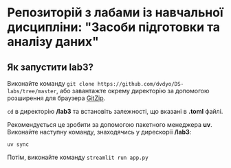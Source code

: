 # Репозиторій з лабами із навчальної дисципліни: "Засоби підготовки та аналізу даних"
## Як запустити lab3?

Виконайте команду `git clone https://github.com/dvdyo/DS-labs/tree/master`, або завантажте окрему директорію за допомогою розширення для браузера [GitZip](https://chromewebstore.google.com/detail/gitzip-for-github/ffabmkklhbepgcgfonabamgnfafbdlkn?pli=1).

`cd` в директорію **/lab3** та встановіть залежності, що вказані в **.toml** файлі.

Рекомендується це зробити за допомогою пакетного менеджера **uv**. Виконайте наступну команду, знаходячись у дирескорії **/lab3**:

`uv sync`

Потім, виконайте команду `streamlit run app.py`

